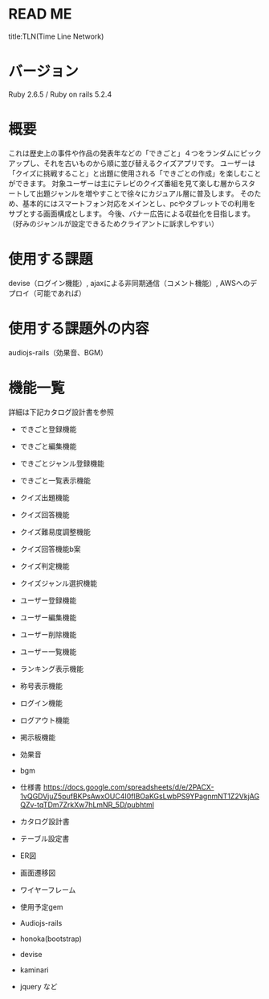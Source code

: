 # READ ME
title:TLN(Time Line Network)
# バージョン
Ruby 2.6.5 / Ruby on rails 5.2.4

# 概要
これは歴史上の事件や作品の発表年などの「できごと」４つをランダムにピックアップし、それを古いものから順に並び替えるクイズアプリです。 ユーザーは「クイズに挑戦すること」と出題に使用される「できごとの作成」を楽しむことができます。 対象ユーザーは主にテレビのクイズ番組を見て楽しむ層からスタートして出題ジャンルを増やすことで徐々にカジュアル層に普及します。 そのため、基本的にはスマートフォン対応をメインとし、pcやタブレットでの利用をサブとする画面構成とします。 今後、バナー広告による収益化を目指します。（好みのジャンルが設定できるためクライアントに訴求しやすい）

# 使用する課題
devise（ログイン機能）, ajaxによる非同期通信（コメント機能）, AWSへのデプロイ（可能であれば）

# 使用する課題外の内容
audiojs-rails（効果音、BGM）

# 機能一覧
詳細は下記カタログ設計書を参照

- できごと登録機能
- できごと編集機能
- できごとジャンル登録機能
- できごと一覧表示機能
- クイズ出題機能
- クイズ回答機能
- クイズ難易度調整機能
- クイズ回答機能b案
- クイズ判定機能
- クイズジャンル選択機能
- ユーザー登録機能
- ユーザー編集機能
- ユーザー削除機能
- ユーザー一覧機能
- ランキング表示機能
- 称号表示機能
- ログイン機能
- ログアウト機能
- 掲示板機能
- 効果音
- bgm
- 仕様書
https://docs.google.com/spreadsheets/d/e/2PACX-1vQGDVjuZ5pufBKPsAwxOUC4I0flBOaKGsLwbPS9YPagnmNT1Z2VkjAGQZv-tqTDm7ZrkXw7hLmNR_5D/pubhtml

- カタログ設計書
- テーブル設定書
- ER図
- 画面遷移図
- ワイヤーフレーム
- 使用予定gem
- Audiojs-rails
- honoka(bootstrap)
- devise
- kaminari
- jquery など
